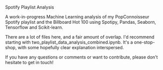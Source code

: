 Spotify Playlist Analysis

A work-in-progress Machine Learning analysis of my PopConnoisseur Spotify playlist and the Billboard Hot 100 using Spotipy, Pandas, Seaborn, Tensorflow and Scikit-learn.

There are a lot of files here, and a fair amount of overlap. I'd recommend starting with two_playlist_data_analysis_combined.ipynb. It's a one-stop-shop, with some hopefully clear explanation interspersed.

If you have any questions or comments or want to contribute, please don't hesitate to get in touch!
